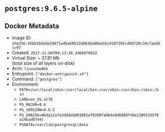 # `postgres:9.6.5-alpine`

## Docker Metadata

- Image ID: `sha256:45bb1b42de29d71a45eb9615d8838a88ed1bc9187395c48d720c34c7aed6cc97`
- Created: `2017-11-04T09:13:30.246607603Z`
- Virtual Size: ~ 37.81 Mb  
  (total size of all layers on-disk)
- Arch: `linux`/`amd64`
- Entrypoint: `["docker-entrypoint.sh"]`
- Command: `["postgres"]`
- Environment:
  - `PATH=/usr/local/sbin:/usr/local/bin:/usr/sbin:/usr/bin:/sbin:/bin`
  - `LANG=en_US.utf8`
  - `PG_MAJOR=9.6`
  - `PG_VERSION=9.6.5`
  - `PG_SHA256=06da12a7e3dddeb803962af8309fa06da9d6989f49e22865335f0a14bad0744c`
  - `PGDATA=/var/lib/postgresql/data`
